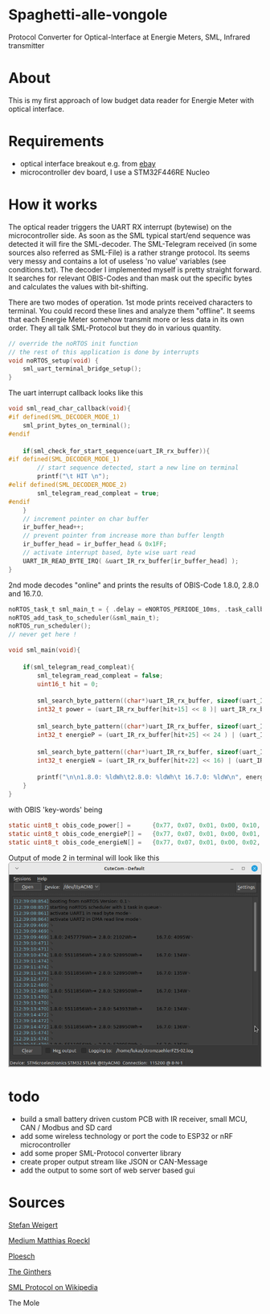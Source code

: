 # Spaghetti-alle-vongole
Protocol Converter for Optical-Interface at Energie Meters, SML, Infrared transmitter

# About
This is my first approach of low budget data reader for Energie Meter with optical interface.

# Requirements
- optical interface breakout e.g. from [ebay](https://www.ebay.de/itm/285350331996?_trkparms=amclksrc%3DITM%26aid%3D1110006%26algo%3DHOMESPLICE.SIM%26ao%3D1%26asc%3D20220405142716%26meid%3Da39a4b830442481ca9af5d633cc26f19%26pid%3D101506%26rk%3D7%26rkt%3D10%26sd%3D314015558154%26itm%3D285350331996%26pmt%3D1%26noa%3D1%26pg%3D4481478%26algv%3DDefaultOrganicWebWithV11WebTrimmedV3VisualRankerWithKnnV3AndUltBRecall&_trksid=p4481478.c101506.m1851)
- microcontroller dev board, I use a STM32F446RE Nucleo

# How it works
The optical reader triggers the UART RX interrupt (bytewise) on the microcontroller side. 
As soon as the SML typical start/end sequence was detected it will fire the SML-decoder. 
The SML-Telegram received (in some sources also referred as SML-File) is a rather strange protocol. 
Its seems very messy and contains a lot of useless 'no value' variables (see conditions.txt). 
The decoder I implemented myself is pretty straight forward. 
It searches for relevant OBIS-Codes and than mask out the specific bytes and calculates the values with bit-shifting. 

There are two modes of operation. 
1st mode prints received characters to terminal.
You could record these lines and analyze them "offline". 
It seems that each Energie Meter somehow transmit more or less data in its own order. 
They all talk SML-Protocol but they do in various quantity.  

```C
// override the noRTOS init function
// the rest of this application is done by interrupts
void noRTOS_setup(void) {
	sml_uart_terminal_bridge_setup();
}
```
The uart interrupt callback looks like this   
```C
void sml_read_char_callback(void){
#if defined(SML_DECODER_MODE_1)
	sml_print_bytes_on_terminal();
#endif

	if(sml_check_for_start_sequence(uart_IR_rx_buffer)){
#if defined(SML_DECODER_MODE_1)
		// start sequence detected, start a new line on terminal
		printf("\t HIT \n");
#elif defined(SML_DECODER_MODE_2)
		sml_telegram_read_compleat = true;
#endif
	}
	// increment pointer on char buffer
	ir_buffer_head++;
	// prevent pointer from increase more than buffer length
	ir_buffer_head = ir_buffer_head & 0x1FF;
	// activate interrupt based, byte wise uart read
	UART_IR_READ_BYTE_IRQ( &uart_IR_rx_buffer[ir_buffer_head] );
}
```

2nd mode decodes "online" and prints the results of OBIS-Code 1.8.0, 2.8.0 and 16.7.0.  

```C
noRTOS_task_t sml_main_t = { .delay = eNORTOS_PERIODE_10ms, .task_callback = sml_main };
noRTOS_add_task_to_scheduler(&sml_main_t);
noRTOS_run_scheduler();
// never get here !
```

```C
void sml_main(void){

	if(sml_telegram_read_compleat){
		sml_telegram_read_compleat = false;
		uint16_t hit = 0;

		sml_search_byte_pattern((char*)uart_IR_rx_buffer, sizeof(uart_IR_rx_buffer), (char*)obis_code_power, sizeof(obis_code_power), &hit);
		int32_t power = (uart_IR_rx_buffer[hit+15] << 8 )| uart_IR_rx_buffer[hit+16];

		sml_search_byte_pattern((char*)uart_IR_rx_buffer, sizeof(uart_IR_rx_buffer), (char*)obis_code_energieP, sizeof(obis_code_energieP), &hit);
		int32_t energieP = (uart_IR_rx_buffer[hit+25] << 24 ) | (uart_IR_rx_buffer[hit+26] << 16) | (uart_IR_rx_buffer[hit+27] << 8) | uart_IR_rx_buffer[hit+28];

		sml_search_byte_pattern((char*)uart_IR_rx_buffer, sizeof(uart_IR_rx_buffer), (char*)obis_code_energieN, sizeof(obis_code_energieN), &hit);
		int32_t energieN = (uart_IR_rx_buffer[hit+22] << 16) | (uart_IR_rx_buffer[hit+23] << 8) | uart_IR_rx_buffer[hit+24];

		printf("\n\n1.8.0: %ldWh\t2.8.0: %ldWh\t 16.7.0: %ldW\n", energieP/10, energieN/10, power);
	}
}
```

with OBIS 'key-words' being

```C
static uint8_t obis_code_power[] =      {0x77, 0x07, 0x01, 0x00, 0x10, 0x07, 0x00, 0xFF,};
static uint8_t obis_code_energieP[] =   {0x77, 0x07, 0x01, 0x00, 0x01, 0x08, 0x00, 0xFF,};
static uint8_t obis_code_energieN[] =   {0x77, 0x07, 0x01, 0x00, 0x02, 0x08, 0x00, 0xFF,};
```

Output of mode 2 in terminal will look like this
![sml-decoder output](./Testing/sml-decoder-output.png)

# todo
- build a small battery driven custom PCB with IR receiver, small MCU, CAN / Modbus and SD card 
- add some wireless technology or port the code to ESP32 or nRF microcontroller
- add some proper SML-Protocol converter library
- create proper output stream like JSON or CAN-Message
- add the output to some sort of web server based gui

# Sources
[Stefan Weigert](https://www.stefan-weigert.de/php_loader/sml.php)  

[Medium Matthias Roeckl](https://medium.com/@mroeckl/h%C3%B6re-was-dein-stromz%C3%A4hler-dir-zu-sagen-hat-smart-message-language-de18556fc4b4)  

[Ploesch](https://ploesch.de/index.php?side=g-electricmeter)  

[The Ginthers](https://www.the-ginthers.net/projects/glab/GLAB%20Smart%20eHZ%20USB%20-%20RS232%20Interface%20v1.1.htm#_Toc524455858)  

[SML Protocol on Wikipedia](https://de.wikipedia.org/wiki/Smart_Message_Language)  

The Mole  